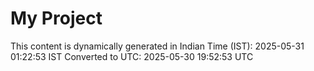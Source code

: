 # My Project

This content is dynamically generated in Indian Time (IST): 2025-05-31 01:22:53 IST
Converted to UTC: 2025-05-30 19:52:53 UTC
